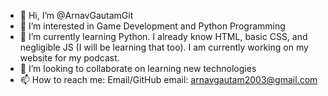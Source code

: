 - 👋 Hi, I’m @ArnavGautamGit
- 👀 I’m interested in Game Development and Python Programming
- 🌱 I’m currently learning Python. I already know HTML, basic CSS, and negligible JS (I will be learning that too). I am currently working on my website for my podcast.
- 💞️ I’m looking to collaborate on learning new technologies
- 📫 How to reach me: Email/GitHub
email: arnavgautam2003@gmail.com

<!---
ArnavGautamGit/ArnavGautamGit is a ✨ special ✨ repository because its `README.md` (this file) appears on your GitHub profile.
You can click the Preview link to take a look at your changes.
--->
